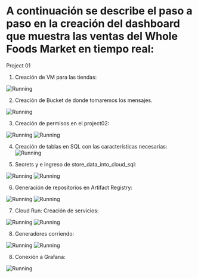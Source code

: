 # A continuación se describe el paso a paso en la creación del dashboard que muestra las  ventas del  Whole Foods Market en tiempo real:

Project 01
1. Creación de VM para las tiendas:

![Running ](./img/Imagen_1.png)

2. Creación de Bucket de donde tomaremos los mensajes.

![Running ](./img/Imagen_2.png)

3.	Creación de permisos en el project02:

![Running ](./img/Imagen_3.png)
![Running ](./img/Imagen_5.png)

4. Creación de tablas en SQL con las características necesarias:
![Running ](./img/Imagen_6.png)

5. Secrets y e ingreso de store_data_into_cloud_sql:

![Running ](./img/Imagen_7.png)
![Running ](./img/Imagen_8.png)

6.	Generación de repositorios en Artifact Registry: 

![Running ](./img/Imagen_9.png)
![Running ](./img/Imagen_10.png)

7.	Cloud Run: Creación de servicios:

![Running ](./img/Imagen_11.png)
![Running ](./img/Imagen_12.png)

8.	Generadores corriendo:

![Running ](./img/Imagen_13.png)
![Running ](./img/Imagen_14.png)

8.	Conexión a Grafana:

![Running ](./img/Imagen_15.png)